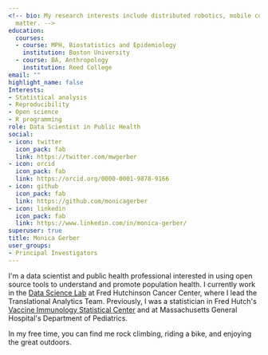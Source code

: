 ```yaml
---
<!-- bio: My research interests include distributed robotics, mobile computing and programmable
  matter. -->
education:
  courses:
  - course: MPH, Biostatistics and Epidemiology
    institution: Boston University
  - course: BA, Anthropology
    institution: Reed College
email: ""
highlight_name: false
Interests:
- Statistical analysis
- Reproducibility
- Open science
- R programming
role: Data Scientist in Public Health
social:
- icon: twitter
  icon_pack: fab
  link: https://twitter.com/mwgerber
- icon: orcid
  icon_pack: fab
  link: https://orcid.org/0000-0001-9878-9166
- icon: github
  icon_pack: fab
  link: https://github.com/monicagerber
- icon: linkedin
  icon_pack: fab
  link: https://www.linkedin.com/in/monica-gerber/
superuser: true
title: Monica Gerber
user_groups:
- Principal Investigators
---
```


I'm a data scientist and public health professional interested in using open source tools to understand and promote population health. I currently work in the [Data Science Lab](https://hutchdatascience.org) at Fred Hutchinson Cancer Center, where I lead the Translational Analytics Team. Previously, I was a statistician in Fred Hutch's [Vaccine Immunology Statistical Center](https://www.fredhutch.org/en/research/divisions/vaccine-infectious-disease-division/research/biostatistics-bioinformatics-and-epidemiology/statistical-center-for-hiv-aids-research-and-prevention.html) and at Massachusetts General Hospital's Department of Pediatrics.

In my free time, you can find me rock climbing, riding a bike, and enjoying the great outdoors.

<!-- {{< icon name="download" pack="fas" >}} Download my {{< staticref "media/demo_resume.pdf" "newtab" >}}resumé{{< /staticref >}}. -->

